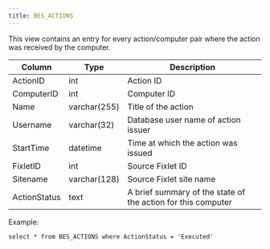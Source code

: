 ```yaml
---
title: BES_ACTIONS
---
```


This view contains an entry for every action/computer pair where the action was
received by the computer.

| Column        | Type           |  Description  |
| ------------- | ------------- | ----- |
| ActionID      | int | Action ID |
| ComputerID      | int | Computer ID |
| Name      | varchar(255) | Title of the action |
| Username | varchar(32) | Database user name of action issuer |
| StartTime | datetime | Time at which the action was issued |
| FixletID | int | Source Fixlet ID |
| Sitename | varchar(128) | Source Fixlet site name |
| ActionStatus | text | A brief summary of the state of the action for this computer |

Example:
```
select * from BES_ACTIONS where ActionStatus = 'Executed'
```

